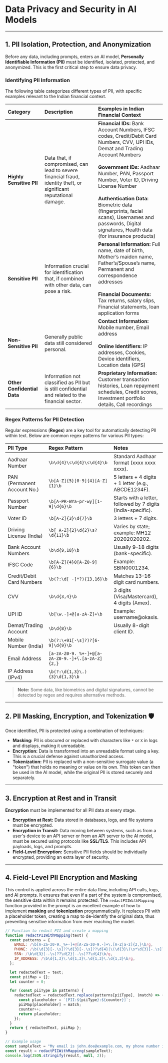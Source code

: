 # Data Privacy and Security in AI Models
***
## 1. PII Isolation, Protection, and Anonymization
Before any data, including prompts, enters an AI model, **Personally Identifiable Information (PII)** must be identified, isolated, protected, and anonymized. This is the first critical step to ensure data privacy.

### Identifying PII Information
The following table categorizes different types of PII, with specific examples relevant to the Indian financial context.

| **Category** | **Description** | **Examples in Indian Financial Context** |
| :--- | :--- | :--- |
| **Highly Sensitive PII** | Data that, if compromised, can lead to severe financial fraud, identity theft, or significant reputational damage. | **Financial IDs:** Bank Account Numbers, IFSC codes, Credit/Debit Card Numbers, CVV, UPI IDs, Demat and Trading Account Numbers <br><br> **Government IDs:** Aadhaar Number, PAN, Passport Number, Voter ID, Driving License Number <br><br> **Authentication Data:** Biometric data (fingerprints, facial scans), Usernames and passwords, Digital signatures, Health data (for insurance products) |
| **Sensitive PII** | Information crucial for identification that, if combined with other data, can pose a risk. | **Personal Information:** Full name, date of birth, Mother’s maiden name, Father’s/Spouse’s name, Permanent and correspondence addresses <br><br> **Financial Documents:** Tax returns, salary slips, Financial statements, loan application forms |
| **Non-Sensitive PII** | Generally public data still considered personal. | **Contact Information:** Mobile number, Email address <br><br> **Online Identifiers:** IP addresses, Cookies, Device identifiers, Location data (GPS) |
| **Other Confidential Data** | Information not classified as PII but is still confidential and related to the financial sector. | **Proprietary Information:** Customer transaction histories, Loan repayment schedules, Credit scores, Investment portfolio details, Call recordings |

### Regex Patterns for PII Detection
Regular expressions (**Regex**) are a key tool for automatically detecting PII within text. Below are common regex patterns for various PII types:

| **PII Type** | **Regex Pattern** | **Notes** |
| :--- | :--- | :--- |
| Aadhaar Number | `\b\d{4}\s\d{4}\s\d{4}\b` | Standard Aadhaar format (xxxx xxxx xxxx). |
| PAN (Permanent Account No.) | `\b[A-Z]{5}[0-9]{4}[A-Z]{1}\b` | 5 letters + 4 digits + 1 letter (e.g., ABCDE1234F). |
| Passport Number | `\b[A-PR-WYa-pr-wy][1-9]\d{6}\b` | Starts with a letter, followed by 7 digits (India-specific). |
| Voter ID | `\b[A-Z]{3}\d{7}\b` | 3 letters + 7 digits. |
| Driving License (India) | `\b[ A-Z]{2}\d{2}\s?\d{11}\b` | Varies by state; example: MH12 20202020202. |
| Bank Account Numbers | `\b\d{9,18}\b` | Usually 9–18 digits (bank-specific). |
| IFSC Code | `\b[A-Z]{4}0[A-Z0-9]{6}\b` | Example: SBIN0001234. |
| Credit/Debit Card Numbers | `\b(?:\d[ -]*?){13,16}\b` | Matches 13–16 digit card numbers. |
| CVV | `\b\d{3,4}\b` | 3 digits (Visa/Mastercard), 4 digits (Amex). |
| UPI ID | `\b[\w.-]+@[a-zA-Z]+\b` | Example: username@okaxis. |
| Demat/Trading Account | `\b\d{8}\b` | Usually 8-digit client ID. |
| Mobile Number (India) | `\b(?:\+91[-\s]?)?[6-9]\d{9}\b` | |
| Email Address | `[a-zA-Z0-9._%+-]+@[a-zA-Z0-9.-]+\.[a-zA-Z]{2,}` | |
| IP Address (IPv4) | `\b(?:\d{1,3}\.){3}\d{1,3}\b` | |

> **Note:** Some data, like biometrics and digital signatures, cannot be detected by regex and requires alternative methods.

***
## 2. PII Masking, Encryption, and Tokenization 🛡️
Once identified, PII is protected using a combination of techniques:
* **Masking:** PII is obscured or replaced with characters like `*` or `X` in logs and displays, making it unreadable.
* **Encryption:** Data is transformed into an unreadable format using a key. This is a crucial defense against unauthorized access.
* **Tokenization:** PII is replaced with a non-sensitive surrogate value (a "token") that holds no meaning or value on its own. This token can then be used in the AI model, while the original PII is stored securely and separately.

***
## 3. Encryption at Rest and in Transit
**Encryption** must be implemented for all PII data at every stage.
* **Encryption at Rest:** Data stored in databases, logs, and file systems must be encrypted.
* **Encryption in Transit:** Data moving between systems, such as from a user's device to an API server or from an API server to the AI model, must be secured using protocols like **SSL/TLS**. This includes API payloads, logs, and prompts.
* **Field-Level Encryption:** Sensitive PII fields should be individually encrypted, providing an extra layer of security.

***
## 4. Field-Level PII Encryption and Masking
This control is applied across the entire data flow, including API calls, logs, and AI prompts. It ensures that even if a part of the system is compromised, the sensitive data within it remains protected. The `redactPIIWithMapping` function provided in the prompt is an excellent example of how to implement **masking** and **tokenization** programmatically. It replaces PII with a placeholder token, creating a map to de-identify the original data, thus preventing sensitive information from ever reaching the model.

```javascript
// Function to redact PII and create a mapping
function redactPIIWithMapping(text) {
  const patterns = {
    EMAIL: /\b[A-Za-z0-9._%+-]+@[A-Za-z0-9.-]+\.[A-Z|a-z]{2,}\b/g,
    PHONE: /\b(\d{3}[-.\s]??\d{3}[-.\s]??\d{4}|\(\d{3}\)\s*\d{3}[-.\s]??\d{4}|\d{10})\b/g,
    SSN: /\b\d{3}[-.\s]??\d{2}[-.\s]??\d{4}\b/g,
    IP_ADDRESS: /\b\d{1,3}\.\d{1,3}\.\d{1,3}\.\d{1,3}\b/g,
  };

  let redactedText = text;
  const piiMap = {};
  let counter = 0;

  for (const piiType in patterns) {
    redactedText = redactedText.replace(patterns[piiType], (match) => {
      const placeholder = `[PII:${piiType}:${counter}]`;
      piiMap[placeholder] = match;
      counter++;
      return placeholder;
    });
  }
  return { redactedText, piiMap };
}

// Example usage
const sampleText = "My email is john.doe@example.com, my phone number is 555-123-4567, and my SSN is 123-45-6789.";
const result = redactPIIWithMapping(sampleText);
console.log(JSON.stringify(result, null, 2));